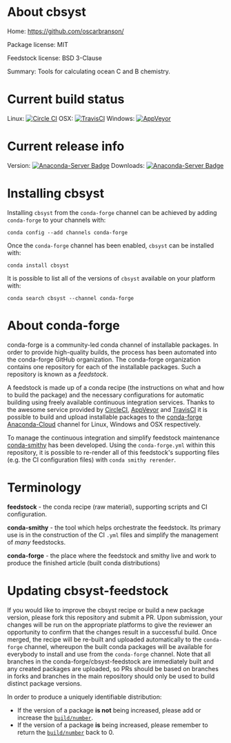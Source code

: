 About cbsyst
============

Home: https://github.com/oscarbranson/

Package license: MIT

Feedstock license: BSD 3-Clause

Summary: Tools for calculating ocean C and B chemistry.



Current build status
====================

Linux: [![Circle CI](https://circleci.com/gh/conda-forge/cbsyst-feedstock.svg?style=shield)](https://circleci.com/gh/conda-forge/cbsyst-feedstock)
OSX: [![TravisCI](https://travis-ci.org/conda-forge/cbsyst-feedstock.svg?branch=master)](https://travis-ci.org/conda-forge/cbsyst-feedstock)
Windows: [![AppVeyor](https://ci.appveyor.com/api/projects/status/github/conda-forge/cbsyst-feedstock?svg=True)](https://ci.appveyor.com/project/conda-forge/cbsyst-feedstock/branch/master)

Current release info
====================
Version: [![Anaconda-Server Badge](https://anaconda.org/conda-forge/cbsyst/badges/version.svg)](https://anaconda.org/conda-forge/cbsyst)
Downloads: [![Anaconda-Server Badge](https://anaconda.org/conda-forge/cbsyst/badges/downloads.svg)](https://anaconda.org/conda-forge/cbsyst)

Installing cbsyst
=================

Installing `cbsyst` from the `conda-forge` channel can be achieved by adding `conda-forge` to your channels with:

```
conda config --add channels conda-forge
```

Once the `conda-forge` channel has been enabled, `cbsyst` can be installed with:

```
conda install cbsyst
```

It is possible to list all of the versions of `cbsyst` available on your platform with:

```
conda search cbsyst --channel conda-forge
```


About conda-forge
=================

conda-forge is a community-led conda channel of installable packages.
In order to provide high-quality builds, the process has been automated into the
conda-forge GitHub organization. The conda-forge organization contains one repository
for each of the installable packages. Such a repository is known as a *feedstock*.

A feedstock is made up of a conda recipe (the instructions on what and how to build
the package) and the necessary configurations for automatic building using freely
available continuous integration services. Thanks to the awesome service provided by
[CircleCI](https://circleci.com/), [AppVeyor](http://www.appveyor.com/)
and [TravisCI](https://travis-ci.org/) it is possible to build and upload installable
packages to the [conda-forge](https://anaconda.org/conda-forge)
[Anaconda-Cloud](http://docs.anaconda.org/) channel for Linux, Windows and OSX respectively.

To manage the continuous integration and simplify feedstock maintenance
[conda-smithy](http://github.com/conda-forge/conda-smithy) has been developed.
Using the ``conda-forge.yml`` within this repository, it is possible to re-render all of
this feedstock's supporting files (e.g. the CI configuration files) with ``conda smithy rerender``.


Terminology
===========

**feedstock** - the conda recipe (raw material), supporting scripts and CI configuration.

**conda-smithy** - the tool which helps orchestrate the feedstock.
                   Its primary use is in the construction of the CI ``.yml`` files
                   and simplify the management of *many* feedstocks.

**conda-forge** - the place where the feedstock and smithy live and work to
                  produce the finished article (built conda distributions)


Updating cbsyst-feedstock
=========================

If you would like to improve the cbsyst recipe or build a new
package version, please fork this repository and submit a PR. Upon submission,
your changes will be run on the appropriate platforms to give the reviewer an
opportunity to confirm that the changes result in a successful build. Once
merged, the recipe will be re-built and uploaded automatically to the
`conda-forge` channel, whereupon the built conda packages will be available for
everybody to install and use from the `conda-forge` channel.
Note that all branches in the conda-forge/cbsyst-feedstock are
immediately built and any created packages are uploaded, so PRs should be based
on branches in forks and branches in the main repository should only be used to
build distinct package versions.

In order to produce a uniquely identifiable distribution:
 * If the version of a package **is not** being increased, please add or increase
   the [``build/number``](http://conda.pydata.org/docs/building/meta-yaml.html#build-number-and-string).
 * If the version of a package **is** being increased, please remember to return
   the [``build/number``](http://conda.pydata.org/docs/building/meta-yaml.html#build-number-and-string)
   back to 0.
